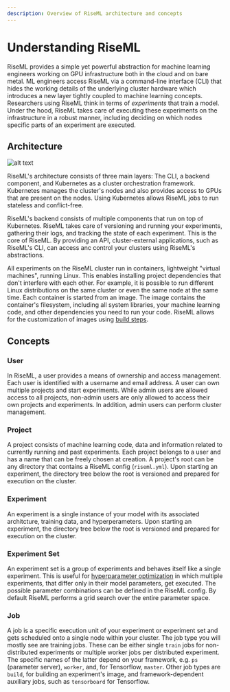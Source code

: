 ```yaml
---
description: Overview of RiseML architecture and concepts
---
```

# Understanding RiseML

RiseML provides a simple yet powerful abstraction for machine learning engineers working on GPU infrastructure both in the cloud and on bare metal.
ML engineers access RiseML via a command-line interface (CLI) that hides the working details of the underlying cluster hardware which introduces a new layer tightly coupled to machine learning concepts.
Researchers using RiseML think in terms of _experiments_ that train a model.
Under the hood, RiseML takes care of executing these experiments on the infrastructure in a robust manner, including deciding on which nodes specific parts of an experiment are executed.

## Architecture

![alt text](/img/architecture.png "Architecture")

RiseML's architecture consists of three main layers: The CLI, a backend component, and Kubernetes as a cluster orchestration framework.
Kubernetes manages the cluster's nodes and also provides access to GPUs that are present on the nodes.
Using Kubernetes allows RiseML jobs to run stateless and conflict-free.

RiseML's backend consists of multiple components that run on top of Kubernetes. RiseML takes care
of versioning and running your experiments, gathering their logs, and tracking the state of each experiment. This is the core of RiseML. By providing an API, cluster-external applications,
such as RiseML's CLI, can access anc control your clusters using RiseML's abstractions.

All experiments on the RiseML cluster run in containers, lightweight "virtual machines", running Linux.
This enables installing project dependencies that don't interfere with each other.
For example, it is possible to run different Linux distributions on the same cluster or even the same node at the same time.
Each container is started from an image.
The image contains the container's filesystem, including all system libraries, your machine learning code, and other dependencies you need to run your code. RiseML allows for the customization of images using [build steps](guide/advanced/custom_images.md).

## Concepts

### User

In RiseML, a user provides a means of ownership and access management.
Each user is identified with a username and email address.
A user can own multiple projects and start experiments.
While admin users are allowed access to all projects, non-admin users are only allowed to access their own projects and experiments.
In addition, admin users can perform cluster management.

### Project

A project consists of machine learning code, data and information related to currently running and past experiments.
Each project belongs to a user and has a name that can be freely chosen at creation.
A project's root can be any directory that contains a RiseML config (```riseml.yml```).
Upon starting an experiment, the directory tree below the root is versioned and prepared for execution on the cluster.

### Experiment

An experiment is a single instance of your model with its associated architcture, training data, and hyperperameters. Upon starting an experiment, the directory tree below the root is versioned and prepared for execution on the cluster.

### Experiment Set

An experiment set is a group of experiments and behaves itself like a single experiment.
This is useful for [hyperparameter optimization](https://github.com/riseml/docs/blob/master/guide/advanced/hyper.md) in which multiple experiments, that differ only in their model parameters, get executed.
The possible parameter combinations can be defined in the RiseML config.
By default RiseML performs a grid search over the entire parameter space.

### Job

A job is a specific execution unit of your experiment or experiment set and gets scheduled onto a single node within your cluster.
The job type you will mostly see are training jobs.
These can be either single `train` jobs for non-distributed experiments or multiple worker jobs per distributed experiment.
The specific names of the latter depend on your framework, e.g. `ps` (parameter server), `worker`, and, for Tensorflow, `master`.
Other job types are `build`, for building an experiment's image, and
framework-dependent auxiliary jobs, such as `tensorboard` for Tensorflow.


